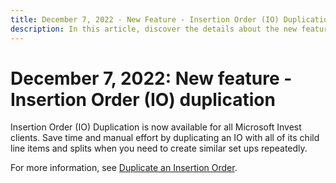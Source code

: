 ```yaml
---
title: December 7, 2022 - New Feature - Insertion Order (IO) Duplication
description: In this article, discover the details about the new feature "Insertion Order (IO) Duplication" available for all Microsoft Invest clients.
---
```


# December 7, 2022: New feature - Insertion Order (IO) duplication

Insertion Order (IO) Duplication is now available for all Microsoft Invest clients. Save time and manual effort by duplicating an IO with all of its child line items and splits when you need to create similar set ups repeatedly.

For more information, see [Duplicate an Insertion Order](duplicate-an-insertion-order.md).
